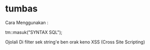 # tumbas

Cara Menggunakan : 

tm::masuk("SYNTAX SQL");

Ojolali Di filter sek string'e ben orak keno XSS (Cross Site Scripting)
